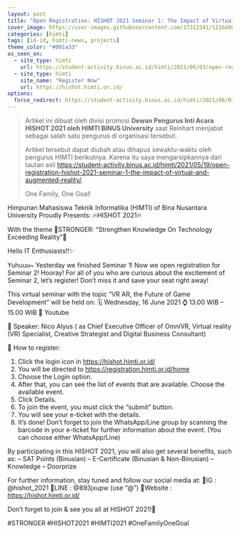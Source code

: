 ```yaml
---
layout: post
title: "Open Registration: HISHOT 2021 Seminar 1: The Impact of Virtual and Augmented Reality"
cover_image: https://user-images.githubusercontent.com/17312341/121649827-24d05a80-cac3-11eb-82c3-89390a248adf.png
categories: [himti]
tags: [id-id, himti-news, projects]
theme_color: "#001a33"
as_seen_on:
  - site_type: himti
    url: https://student-activity.binus.ac.id/himti/2021/06/03/open-registration-hishot-2021-seminar-2-vr-ar-the-future-of-game-development/
  - site_type: himti
    site_name: "Register Now"
    url: https://hishot.himti.or.id/
options:
  force_redirect: https://student-activity.binus.ac.id/himti/2021/06/03/open-registration-hishot-2021-seminar-2-vr-ar-the-future-of-game-development/?utm_source=reinhart1010
---
```


> Artikel ini dibuat oleh divisi promosi **Dewan Pengurus Inti Acara HISHOT 2021 oleh HIMTI BINUS University** saat Reinhart menjabat sebagai salah satu pengurus di organisasi tersebut.
>
> Artikel tersebut dapat diubah atau dihapus sewaktu-waktu oleh pengurus HIMTI berikutnya. Karena itu saya mengarsipkannya dari tautan asli <https://student-activity.binus.ac.id/himti/2021/05/19/open-registration-hishot-2021-seminar-1-the-impact-of-virtual-and-augmented-reality/>.
>
> One Family, One Goal!

Himpunan Mahasiswa Teknik Informatika (HIMTI) of Bina Nusantara University Proudly Presents:
🔥HISHOT 2021🔥

With the theme 🤟STRONGER: “Strengthen Knowledge On Technology Exceeding Reality”🤟

Hello IT Enthusiasts!!✨

Yuhuuu~ Yesterday we finished Seminar 1! Now we open registration for Seminar 2! Hooray! For all of you who are curious about the excitement of Seminar 2, let’s register! Don’t miss it and save your seat right away!

This virtual seminar with the topic “VR AR, the Future of Game Development” will be held on:
🗓 Wednesday, 16 June 2021
⌚️ 13.00 WIB – 15.00 WIB
📍 Youtube

📣 Speaker:
Nico Alyus ( as Chief Executive Officer of OmniVR, Virtual reality (VR) Specialist, Creative Strategist and Digital Business Consultant)

📱 How to register:
1. Click the login icon in https://hishot.himti.or.id/
2. You will be directed to https://registration.himti.or.id/home
3. Choose the Login option.
4. After that, you can see the list of events that are available. Choose the available event.
5. Click Details.
6. To join the event, you must click the “submit” button.
7. You will see your e-ticket with the details.
8. It’s done! Don’t forget to join the WhatsApp/Line group by scanning the barcode in your e-ticket for further information about the event. (You can choose either WhatsApp/Line)

By participating in this HISHOT 2021, you will also get several benefits, such as:
– SAT Points (Binusian)
– E-Certificate (Binusian & Non-Binusian)
– Knowledge
– Doorprize

For further information, stay tuned and follow our social media at:
📌IG : @hishot_2021
📌LINE : @893jxupw (use “@”)⁣⁣⁣
📌Website : https://hishot.himti.or.id/

Don’t forget to join & see you all at HISHOT 2021!🤗

#STRONGER
#HISHOT2021
#HIMTI2021
#OneFamilyOneGoal
